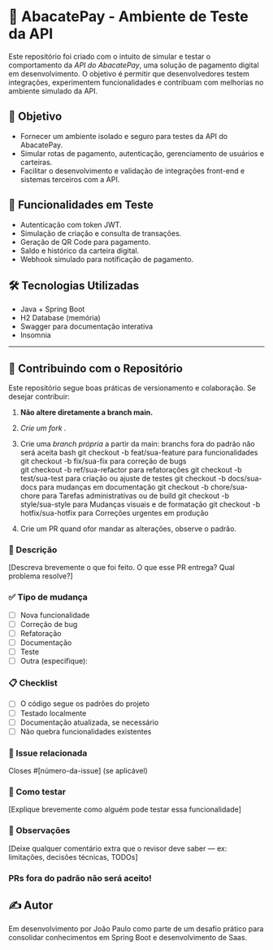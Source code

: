 # 🥑 AbacatePay - Ambiente de Teste da API

Este repositório foi criado com o intuito de simular e testar o comportamento da *API do AbacatePay*, uma solução de pagamento digital em desenvolvimento. O objetivo é permitir que desenvolvedores testem integrações, experimentem funcionalidades e contribuam com melhorias no ambiente simulado da API.

## 🚀 Objetivo

- Fornecer um ambiente isolado e seguro para testes da API do AbacatePay.
- Simular rotas de pagamento, autenticação, gerenciamento de usuários e carteiras.
- Facilitar o desenvolvimento e validação de integrações front-end e sistemas terceiros com a API.

## 🧪 Funcionalidades em Teste

- Autenticação com token JWT.
- Simulação de criação e consulta de transações.
- Geração de QR Code para pagamento.
- Saldo e histórico da carteira digital.
- Webhook simulado para notificação de pagamento.

## 🛠 Tecnologias Utilizadas

- Java + Spring Boot
- H2 Database (memória)
- Swagger para documentação interativa
- Insomnia

---

## 🤝 Contribuindo com o Repositório

Este repositório segue boas práticas de versionamento e colaboração. Se desejar contribuir:

1. **Não altere diretamente a branch main.**
2. *Crie um fork .*
3. Crie uma *branch própria* a partir da main: branchs fora do padrão não será aceita
   bash
   git checkout -b feat/sua-feature para funcionalidades
   git checkout -b fix/sua-fix para correção de bugs	
   git checkout -b ref/sua-refactor para refatorações
   git checkout -b test/sua-test para criação ou ajuste de testes
   git checkout -b docs/sua-docs para mudanças em documentação
   git checkout -b chore/sua-chore para Tarefas administrativas ou de build
   git checkout -b style/sua-style para Mudanças visuais e de formatação
   git checkout -b hotfix/sua-hotfix para Correções urgentes em produção
   

4. Crie um PR quand ofor mandar as alterações, observe o padrão.

 ### 🧠 Descrição
[Descreva brevemente o que foi feito. O que esse PR entrega? Qual problema resolve?]

### ✅ Tipo de mudança
- [ ] Nova funcionalidade
- [ ] Correção de bug
- [ ] Refatoração
- [ ] Documentação
- [ ] Teste
- [ ] Outra (especifique):

### 📋 Checklist
- [ ] O código segue os padrões do projeto
- [ ] Testado localmente
- [ ] Documentação atualizada, se necessário
- [ ] Não quebra funcionalidades existentes

### 📎 Issue relacionada
Closes #[número-da-issue] (se aplicável)

### 🧪 Como testar
[Explique brevemente como alguém pode testar essa funcionalidade]

### 💬 Observações
[Deixe qualquer comentário extra que o revisor deve saber — ex: limitações, decisões técnicas, TODOs]

### PRs fora do padrão não será aceito!
   

## ✍ Autor
Em desenvolvimento por João Paulo como parte de um desafio prático para consolidar conhecimentos em Spring Boot e desenvolvimento de Saas.
